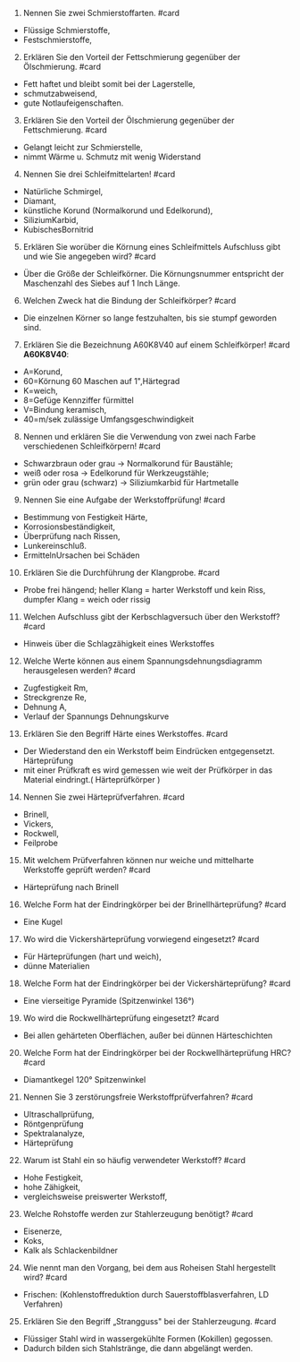 1. Nennen Sie zwei Schmierstoffarten. #card
- Flüssige Schmierstoffe,
- Festschmierstoffe,

2. Erklären Sie den Vorteil der Fettschmierung gegenüber der Ölschmierung. #card
- Fett haftet und bleibt somit bei der Lagerstelle,
- schmutzabweisend,
- gute Notlaufeigenschaften.

3. Erklären Sie den Vorteil der Ölschmierung gegenüber der Fettschmierung. #card
- Gelangt leicht zur Schmierstelle,
- nimmt Wärme u. Schmutz mit wenig Widerstand

4. Nennen Sie drei Schleifmittelarten! #card
- Natürliche Schmirgel,
- Diamant,
- künstliche Korund (Normalkorund und Edelkorund),
- SiliziumKarbid,
- KubischesBornitrid

5. Erklären Sie worüber die Körnung eines Schleifmittels Aufschluss gibt und wie Sie angegeben wird? #card
- Über die Größe der Schleifkörner. Die Körnungsnummer entspricht der Maschenzahl des Siebes auf 1 Inch Länge.

6. Welchen Zweck hat die Bindung der Schleifkörper? #card
- Die einzelnen Körner so lange festzuhalten, bis sie stumpf geworden sind.

7. Erklären Sie die Bezeichnung A60K8V40 auf einem Schleifkörper! #card
**A60K8V40**:
- A=Korund,
- 60=Körnung 60 Maschen auf 1",Härtegrad
- K=weich,
- 8=Gefüge Kennziffer fürmittel
- V=Bindung keramisch, 
- 40=m/sek zulässige Umfangsgeschwindigkeit

8. Nennen und erklären Sie die Verwendung von zwei nach Farbe verschiedenen Schleifkörpern! #card
- Schwarzbraun oder grau -> Normalkorund für Baustähle;
- weiß oder rosa -> Edelkorund für Werkzeugstähle;
- grün oder grau (schwarz) -> Siliziumkarbid für Hartmetalle

9. Nennen Sie eine Aufgabe der Werkstoffprüfung! #card
- Bestimmung von Festigkeit Härte,
- Korrosionsbeständigkeit,
- Überprüfung nach Rissen,
- Lunkereinschluß.
- ErmittelnUrsachen bei Schäden

10. Erklären Sie die Durchführung der Klangprobe. #card
- Probe frei hängend; heller Klang = harter Werkstoff und kein Riss, dumpfer Klang = weich oder rissig

11. Welchen Aufschluss gibt der Kerbschlagversuch über den Werkstoff? #card
- Hinweis über die Schlagzähigkeit eines Werkstoffes

12. Welche Werte können aus einem Spannungsdehnungsdiagramm herausgelesen werden? #card
- Zugfestigkeit Rm,
- Streckgrenze Re,
- Dehnung A,
- Verlauf der Spannungs Dehnungskurve

13. Erklären Sie den Begriff Härte eines Werkstoffes. #card
- Der Wiederstand den ein Werkstoff beim Eindrücken entgegensetzt. Härteprüfung
- mit einer Prüfkraft es wird gemessen wie weit der Prüfkörper in das Material eindringt.( Härteprüfkörper )

14. Nennen Sie zwei Härteprüfverfahren. #card
- Brinell,
- Vickers,
- Rockwell,
- Feilprobe

15. Mit welchem Prüfverfahren können nur weiche und mittelharte Werkstoffe geprüft werden? #card
- Härteprüfung nach Brinell

16. Welche Form hat der Eindringkörper bei der Brinellhärteprüfung? #card
- Eine Kugel

17. Wo wird die Vickershärteprüfung vorwiegend eingesetzt? #card
- Für Härteprüfungen (hart und weich),
- dünne Materialien

18. Welche Form hat der Eindringkörper bei der Vickershärteprüfung? #card
- Eine vierseitige Pyramide (Spitzenwinkel 136°)

19. Wo wird die Rockwellhärteprüfung eingesetzt? #card
- Bei allen gehärteten Oberflächen, außer bei dünnen Härteschichten

20. Welche Form hat der Eindringkörper bei der Rockwellhärteprüfung HRC? #card
- Diamantkegel 120° Spitzenwinkel

21. Nennen Sie 3 zerstörungsfreie Werkstoffprüfverfahren? #card
- Ultraschallprüfung,
- Röntgenprüfung
- Spektralanalyze,
- Härteprüfung

22. Warum ist Stahl ein so häufig verwendeter Werkstoff? #card
- Hohe Festigkeit,
- hohe Zähigkeit,
- vergleichsweise preiswerter Werkstoff,

23. Welche Rohstoffe werden zur Stahlerzeugung benötigt? #card
- Eisenerze,
- Koks,
- Kalk als Schlackenbildner

24. Wie nennt man den Vorgang, bei dem aus Roheisen Stahl hergestellt wird? #card
- Frischen: (Kohlenstoffreduktion durch Sauerstoffblasverfahren, LD Verfahren)

25. Erklären Sie den Begriff „Strangguss" bei der Stahlerzeugung. #card
- Flüssiger Stahl wird in wassergekühlte Formen (Kokillen) gegossen.
- Dadurch bilden sich Stahlstränge, die dann abgelängt werden.
